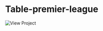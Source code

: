 # Table-premier-league
![View Project](https://github.com/brendi96/Table-premier-league/assets/144172654/6a04c393-d120-4167-be29-fd8c83fd70f7)
